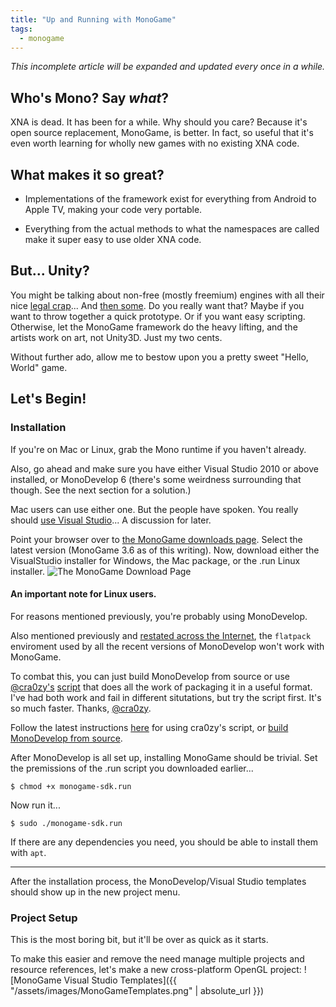 ```yaml
---
title: "Up and Running with MonoGame"
tags:
  - monogame
---
```


*This incomplete article will be expanded and updated every once in a while.*

## Who's Mono? Say *what*?

XNA is dead. It has been for a while. Why should you care? Because it's open source replacement, MonoGame, is better. In fact, so useful that it's even worth learning for wholly new games with no existing XNA code.


## What makes it so great?

* Implementations of the framework exist for everything from Android to Apple TV, making your code very portable.

* Everything from the actual methods to what the namespaces are called make it super easy to use older XNA code.

## But... Unity?

You might be talking about non-free (mostly freemium) engines with all their nice [legal crap](https://www.unrealengine.com/en-US/eula)... And [then some](https://unity3d.com/legal/terms-of-service). Do you really want that? Maybe if you want to throw together a quick prototype. Or if you want easy scripting. Otherwise, let the MonoGame framework do the heavy lifting, and the artists work on art, not Unity3D. Just my two cents.



Without further ado, allow me to bestow upon you a pretty sweet "Hello, World" game.



## Let's Begin!

### Installation
If you're on Mac or Linux, grab the Mono runtime if you haven't already. 

Also, go ahead and make sure you have either Visual Studio 2010 or above installed, or MonoDevelop 6 (there's some weirdness surrounding that though. See the next section for a solution.)

 Mac users can use either one. But the people have spoken. You really should [use Visual Studio](https://www.reddit.com/r/Unity3D/comments/2k0io0/monodevelop_vs_visual_studio_as_a_c_programmer/)... A discussion for later.

Point your browser over to [the MonoGame downloads page](http://www.monogame.net/downloads). Select the latest version (MonoGame 3.6 as of this writing). Now, download either the VisualStudio installer for Windows, the Mac package, or the .run Linux installer.
![The MonoGame Download Page](https://i.imgur.com/BP16NbE.png)

#### An important note for Linux users.
For reasons mentioned previously, you're probably using MonoDevelop.

Also mentioned previously and [restated across the Internet](http://community.monogame.net/t/installing-monogame-3-6-on-linux/8811), the ```flatpack``` enviroment used by all the recent versions of MonoDevelop won't work with MonoGame.

To combat this, you can just build MonoDevelop from source or use [@cra0zy's](https://github.com/cra0zy) [script](https://github.com/cra0zy/monodevelop-run-installer) that does all the work of packaging it in a useful format. I've had both work and fail in different situtations, but try the script first. It's so much faster. Thanks, [@cra0zy](https://github.com/cra0zy).

Follow the latest instructions [here](https://github.com/cra0zy/monodevelop-run-installer/blob/master/README.md) for using cra0zy's script, or [build MonoDevelop from source](http://www.monodevelop.com/developers/building-monodevelop/).

After MonoDevelop is all set up, installing MonoGame should be trivial. Set the premissions of the .run script you downloaded earlier...
```
$ chmod +x monogame-sdk.run
```
Now run it...
```
$ sudo ./monogame-sdk.run
```

If there are any dependencies you need, you should be able to install them with ```apt```.


---

After the installation process, the MonoDevelop/Visual Studio templates should show up in the new project menu.

### Project Setup

This is the most boring bit, but it'll be over as quick as it starts.

To make this easier and remove the need manage multiple projects and resource references, let's make a new cross-platform OpenGL project:
![MonoGame Visual Studio Templates]({{ "/assets/images/MonoGameTemplates.png" | absolute_url }})